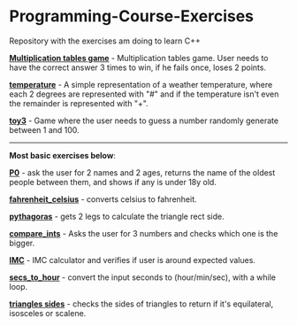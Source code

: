 # Programming-Course-Exercises
Repository with the exercises am doing to learn C++



[**Multiplication tables game**](https://github.com/MarcoDSilva/Programming-Course-Exercises/blob/master/multiplication_tables_game.cpp) - Multiplication tables game. User needs to have the correct answer 3 times to win, if he fails once, loses 2 points.

[**temperature**](https://github.com/MarcoDSilva/Programming-Course-Exercises/blob/master/temp.cpp) - A simple representation of a weather temperature, where each 2 degrees are represented with "#" and if the temperature isn't even the remainder is represented with "+".

[**toy3**](https://github.com/MarcoDSilva/Learning_Cpp/blob/master/toy3.cpp) - Game where the user needs to guess a number randomly generate between 1 and 100.

-----------------------------------

**Most basic exercises below**:

[**P0**](https://github.com/MarcoDSilva/Learning_Cpp/blob/master/p0.cpp) - ask the user for 2 names and 2 ages, returns the name of the oldest people between them, and shows if any is under 18y old.

[**fahrenheit_celsius**](https://github.com/MarcoDSilva/Programming-Course-Exercises/blob/master/fahrenheit_celsius.cpp) - converts celsius to fahrenheit.

[**pythagoras**](https://github.com/MarcoDSilva/Programming-Course-Exercises/blob/master/pythagoras.cpp) - gets 2 legs to calculate the triangle rect side.

[**compare_ints**](https://github.com/MarcoDSilva/Programming-Course-Exercises/blob/master/compare_ints.cpp) - Asks the user for 3 numbers and checks which one is the bigger.

[**IMC**](https://github.com/MarcoDSilva/Programming-Course-Exercises/blob/master/IMC.cpp) - IMC calculator and verifies if user is around expected values.

[**secs_to_hour**](https://github.com/MarcoDSilva/Programming-Course-Exercises/blob/master/secs_to_hour.cpp) - convert the input seconds to (hour/min/sec), with a while loop.

[**triangles sides**](https://github.com/MarcoDSilva/Learning_Cpp/blob/master/triangle_sides.cpp) - checks the sides of triangles to return if it's equilateral, isosceles or scalene.
